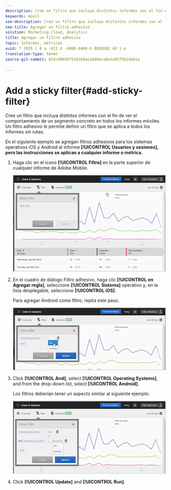 ```yaml
---
description: Cree un filtro que incluya distintos informes con el fin de ver el comportamiento de un segmento concreto en todos los informes móviles. Un filtro adhesivo le permite definir un filtro que se aplica a todos los informes sin rutas.
keywords: móvil
seo-description: Cree un filtro que incluya distintos informes con el fin de ver el comportamiento de un segmento concreto en todos los informes móviles. Un filtro adhesivo le permite definir un filtro que se aplica a todos los informes sin rutas.
seo-title: Agregar un filtro adhesivo
solution: Marketing Cloud, Analytics
title: Agregar un filtro adhesivo
topic: Informes, métricas
uuid: f 3935 c 8 a -811 d -4080-8468-b 8850202 dd 1 e
translation-type: tm+mt
source-git-commit: 814c99695f538160ae28484ca8e2a92f5b24bb1a

---
```



# Add a sticky filter{#add-sticky-filter}

Cree un filtro que incluya distintos informes con el fin de ver el comportamiento de un segmento concreto en todos los informes móviles. Un filtro adhesivo le permite definir un filtro que se aplica a todos los informes sin rutas.

En el siguiente ejemplo se agregan filtros adhesivos para los sistemas operativos iOS y Android al informe **[!UICONTROL Usuarios y sesiones], pero las instrucciones se aplican a cualquier informe o métrica.**

1. Haga clic en el icono **[!UICONTROL Filtro]** en la parte superior de cualquier informe de Adobe Mobile.

   ![](assets/sticky-filters.png)

1. En el cuadro de diálogo Filtro adhesivo, haga clic **[!UICONTROL en Agregar regla]**, seleccione **[!UICONTROL Sistema]** operativo y, en la lista desplegable, seleccione **[!UICONTROL iOS]**.

   Para agregar Android como filtro, repita este paso.

   ![](assets/sticky2.png)

1. Click **[!UICONTROL And]**, select **[!UICONTROL Operating Systems]**, and from the drop-down list, select **[!UICONTROL Android]**.

   Los filtros deberían tener un aspecto similar al siguiente ejemplo:

   ![](assets/sticky3.png)

1. Click **[!UICONTROL Update]** and **[!UICONTROL Run]**.
